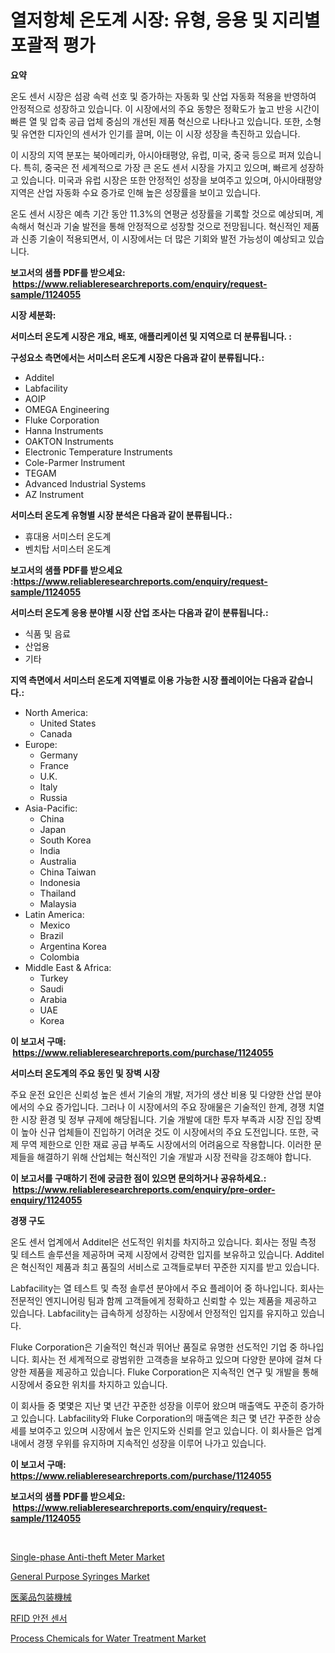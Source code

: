 <p><h1>열저항체 온도계 시장: 유형, 응용 및 지리별 포괄적 평가</h1></p><p><strong>요약</strong></p>
<p><p>온도 센서 시장은 섬광 속력 선호 및 증가하는 자동화 및 산업 자동화 적용을 반영하여 안정적으로 성장하고 있습니다. 이 시장에서의 주요 동향은 정확도가 높고 반응 시간이 빠른 열 및 압축 공급 업체 중심의 개선된 제품 혁신으로 나타나고 있습니다. 또한, 소형 및 유연한 디자인의 센서가 인기를 끌며, 이는 이 시장 성장을 촉진하고 있습니다.</p><p>이 시장의 지역 분포는 북아메리카, 아시아태평양, 유럽, 미국, 중국 등으로 퍼져 있습니다. 특히, 중국은 전 세계적으로 가장 큰 온도 센서 시장을 가지고 있으며, 빠르게 성장하고 있습니다. 미국과 유럽 시장은 또한 안정적인 성장을 보여주고 있으며, 아시아태평양 지역은 산업 자동화 수요 증가로 인해 높은 성장률을 보이고 있습니다.</p><p>온도 센서 시장은 예측 기간 동안 11.3%의 연평균 성장률을 기록할 것으로 예상되며, 계속해서 혁신과 기술 발전을 통해 안정적으로 성장할 것으로 전망됩니다. 혁신적인 제품과 신종 기술이 적용되면서, 이 시장에서는 더 많은 기회와 발전 가능성이 예상되고 있습니다.</p></p>
<p><strong>보고서의 샘플 PDF를 받으세요: &nbsp;<a href="https://www.reliableresearchreports.com/enquiry/request-sample/1124055">https://www.reliableresearchreports.com/enquiry/request-sample/1124055</a></strong></p>
<p><strong>시장 세분화:</strong></p>
<p><strong> 서미스터 온도계 시장은 개요, 배포, 애플리케이션 및 지역으로 더 분류됩니다. :</strong></p>
<p><strong>구성요소 측면에서는 서미스터 온도계 시장은 다음과 같이 분류됩니다.:</strong></p>
<p><ul><li>Additel</li><li>Labfacility</li><li>AOIP</li><li>OMEGA Engineering</li><li>Fluke Corporation</li><li>Hanna Instruments</li><li>OAKTON Instruments</li><li>Electronic Temperature Instruments</li><li>Cole-Parmer Instrument</li><li>TEGAM</li><li>Advanced Industrial Systems</li><li>AZ Instrument</li></ul></p>
<p><strong> 서미스터 온도계 유형별 시장 분석은 다음과 같이 분류됩니다.:</strong></p>
<p><ul><li>휴대용 서미스터 온도계</li><li>벤치탑 서미스터 온도계</li></ul></p>
<p><strong>보고서의 샘플 PDF를 받으세요 :<a href="https://www.reliableresearchreports.com/enquiry/request-sample/1124055">https://www.reliableresearchreports.com/enquiry/request-sample/1124055</a></strong></p>
<p><strong> 서미스터 온도계 응용 분야별 시장 산업 조사는 다음과 같이 분류됩니다.:</strong></p>
<p><ul><li>식품 및 음료</li><li>산업용</li><li>기타</li></ul></p>
<p><strong>지역 측면에서 서미스터 온도계 지역별로 이용 가능한 시장 플레이어는 다음과 같습니다.:</strong></p>
<p><ul>
    <li>
        North America:
        <ul>
            <li>United States</li>
            <li>Canada</li>
        </ul>
    </li>
    <li>
        Europe:
        <ul>
            <li>Germany</li>
            <li>France</li>
            <li>U.K.</li>
            <li>Italy</li>
            <li>Russia</li>
        </ul>
    </li>
    <li>
        Asia-Pacific:
        <ul>
            <li>China</li>
            <li>Japan</li>
            <li>South Korea</li>
            <li>India</li>
            <li>Australia</li>
            <li>China Taiwan</li>
            <li>Indonesia</li>
            <li>Thailand</li>
            <li>Malaysia</li>
        </ul>
    </li>
    <li>
        Latin America:
        <ul>
            <li>Mexico</li>
            <li>Brazil</li>
            <li>Argentina Korea</li>
            <li>Colombia</li>
        </ul>
    </li>
    <li>
        Middle East & Africa:
        <ul>
            <li>Turkey</li>
            <li>Saudi</li>
            <li>Arabia</li>
            <li>UAE</li>
            <li>Korea</li>
        </ul>
    </li>
    </ul></p>
<p><strong>이 보고서 구매: &nbsp;<a href="https://www.reliableresearchreports.com/purchase/1124055">https://www.reliableresearchreports.com/purchase/1124055</a></strong></p>
<p><strong>서미스터 온도계의 주요 동인 및 장벽 시장</strong></p>
<p><p>주요 운전 요인은 신뢰성 높은 센서 기술의 개발, 저가의 생산 비용 및 다양한 산업 분야에서의 수요 증가입니다. 그러나 이 시장에서의 주요 장애물은 기술적인 한계, 경쟁 치열한 시장 환경 및 정부 규제에 해당됩니다. 기술 개발에 대한 투자 부족과 시장 진입 장벽이 높아 신규 업체들이 진입하기 어려운 것도 이 시장에서의 주요 도전입니다. 또한, 국제 무역 제한으로 인한 재료 공급 부족도 시장에서의 어려움으로 작용합니다. 이러한 문제들을 해결하기 위해 산업체는 혁신적인 기술 개발과 시장 전략을 강조해야 합니다.</p></p>
<p><strong>이 보고서를 구매하기 전에 궁금한 점이 있으면 문의하거나 공유하세요.: &nbsp;<a href="https://www.reliableresearchreports.com/enquiry/pre-order-enquiry/1124055">https://www.reliableresearchreports.com/enquiry/pre-order-enquiry/1124055</a></strong></p>
<p><strong>경쟁 구도</strong></p>
<p><p>온도 센서 업계에서 Additel은 선도적인 위치를 차지하고 있습니다. 회사는 정밀 측정 및 테스트 솔루션을 제공하며 국제 시장에서 강력한 입지를 보유하고 있습니다. Additel은 혁신적인 제품과 최고 품질의 서비스로 고객들로부터 꾸준한 지지를 받고 있습니다.</p><p>Labfacility는 열 테스트 및 측정 솔루션 분야에서 주요 플레이어 중 하나입니다. 회사는 전문적인 엔지니어링 팀과 함께 고객들에게 정확하고 신뢰할 수 있는 제품을 제공하고 있습니다. Labfacility는 급속하게 성장하는 시장에서 안정적인 입지를 유지하고 있습니다.</p><p>Fluke Corporation은 기술적인 혁신과 뛰어난 품질로 유명한 선도적인 기업 중 하나입니다. 회사는 전 세계적으로 광범위한 고객층을 보유하고 있으며 다양한 분야에 걸쳐 다양한 제품을 제공하고 있습니다. Fluke Corporation은 지속적인 연구 및 개발을 통해 시장에서 중요한 위치를 차지하고 있습니다.</p><p>이 회사들 중 몇몇은 지난 몇 년간 꾸준한 성장을 이루어 왔으며 매출액도 꾸준히 증가하고 있습니다. Labfacility와 Fluke Corporation의 매출액은 최근 몇 년간 꾸준한 상승세를 보여주고 있으며 시장에서 높은 인지도와 신뢰를 얻고 있습니다. 이 회사들은 업계 내에서 경쟁 우위를 유지하며 지속적인 성장을 이루어 나가고 있습니다.</p></p>
<p><strong>이 보고서 구매: &nbsp; <a href="https://www.reliableresearchreports.com/purchase/1124055">https://www.reliableresearchreports.com/purchase/1124055</a></strong></p>
<p><strong>보고서의 샘플 PDF를 받으세요: &nbsp;<a href="https://www.reliableresearchreports.com/enquiry/request-sample/1124055">https://www.reliableresearchreports.com/enquiry/request-sample/1124055</a></strong><strong></strong></p>
<p>&nbsp;</p>
<p><p><a href="https://view.publitas.com/reportprime-1/insights-into-single-phase-anti-theft-meter-market-size-analysing-market-share-trends-and-growth-from-2024-to-2031/">Single-phase Anti-theft Meter Market</a></p><p><a href="https://fuschia-pecorino-a6d.notion.site/General-Purpose-Syringes-Market-Offer-Valuable-Insights-into-Market-Size-Market-Share-Market-Trend-020da4c1dde84d4f857db6c715f5c352">General Purpose Syringes Market</a></p><p><a href="https://github.com/xnljig2898992/Market-Research-Report-List-1/blob/main/9980284190011.md">医薬品包装機械</a></p><p><a href="https://github.com/vsn7qpua81q/Market-Research-Report-List-1/blob/main/1842699189887.md">RFID 안전 센서</a></p><p><a href="https://github.com/jhcraigie/Market-Research-Report-List-2/blob/main/process-chemicals-for-water-treatment-market.md">Process Chemicals for Water Treatment Market</a></p></p>